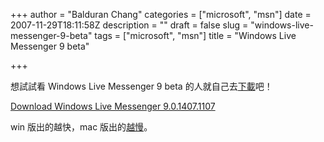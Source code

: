 +++
author = "Balduran Chang"
categories = ["microsoft", "msn"]
date = 2007-11-29T18:11:58Z
description = ""
draft = false
slug = "windows-live-messenger-9-beta"
tags = ["microsoft", "msn"]
title = "Windows Live Messenger 9 beta"

+++


想試試看 Windows Live Messenger 9 beta 的人就自己去[下載](http://www.softpedia.com/get/Internet/Chat/Instant-Messaging/Windows-Live-Messenger-9.shtm)吧！

[Download Windows Live Messenger 9.0.1407.1107](http://www.softpedia.com/get/Internet/Chat/Instant-Messaging/Windows-Live-Messenger-9.shtml)

win 版出的越快，mac 版出的[越慢](http://www.cs.nctu.edu.tw/~changcc/wordpress/2007/11/14/how-about-messengermac/)。

